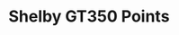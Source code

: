 # Shelby GT350 Points

<div id="example"></div>

<script type="application/javascript">
  new Vue({
    el: '#example',
    template: '<live-code class="full" :template="code" mode="html>iframe" :debounce="200" />',
    data: {
      code:
`
<base href="${host}" /><script src="./importmap.js"><\/script>

<style>
  html,
  body {
    width: 100%; height: 100%;
    margin: 0; padding: 0;
    background: #222;
    --color: 135, 206, 235; /*skyblue*/
    color: rgb(var(--color)); font-family: sans-serif;
    touch-action: none;
  }
  loading-icon {
    --loading-icon-color: var(--color);
    position: absolute;
    top: 50%; left: 50%;
    transform: translate(-50%, -50%);
    width: 10px; height: 10px;
  }
  [info] {
    position: absolute; top: 0; left: 0; width: 100%;
    box-sizing: border-box; padding: 10px;
  }
  .hidden { visibility: hidden; }
</style>

<loading-icon id="loading"></loading-icon>

<lume-scene id="scene" perspective="800" webgl class="hidden">
  <lume-element3d position="-250 0 0">
    <lume-point-light id="light" intensity="3" color="limegreen"></lume-point-light>
  </lume-element3d>
  <lume-ambient-light color="white" intensity="0.6"></lume-ambient-light>
  <lume-camera-rig active rotation="0 -150 0" initial-distance="400" max-distance="700" min-distance="100"></lume-camera-rig>
  <!--
  Use a ply-behavior on an element with geometry (such as <lume-mesh> or
  <lume-points>) to load geometry points from a PLY file.
  -->
  <lume-points
    id="model"
    has="ply-geometry phong-material"
    src="${host}examples/shelby-gt350-points/shelby-gt350.ply"
    rotation="90 0 0"
    position="-250 0 0"
    size="0 0 0"
    scale="50 50 50"
    color="royalblue"
  ></lume-points>
</lume-scene>

<div info align="center">Ford Shelby GT350 scanned with a Velodyne laser radar scanner (lidar).</div>

<script type="module">
	import 'lume'
	light.position = (x, y, z, t) => [500 * Math.sin(t * 0.001), 500 * Math.cos(t * 0.001), z]
  model.on('MODEL_LOAD', () => {
    scene.classList.remove('hidden')
    loading.classList.add('hidden')
  })
<\/script>
`
},
})
</script>

